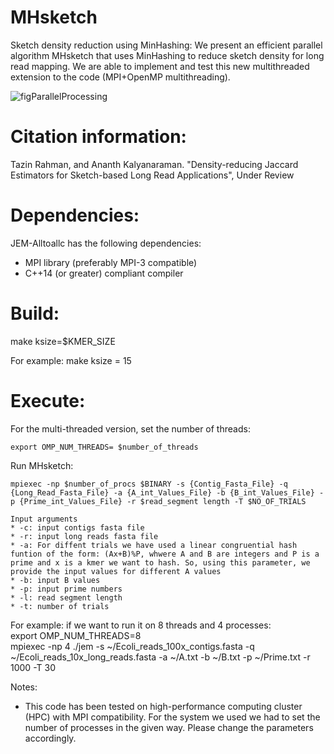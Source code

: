 # MHsketch
Sketch density reduction using MinHashing: We present an efficient parallel algorithm MHsketch that uses MinHashing to reduce sketch density for long read mapping. We are able to implement and test this new multithreaded extension to the code (MPI+OpenMP multithreading). 

![figParallelProcessing](https://github.com/user-attachments/assets/c2ffe14b-891e-407f-a804-0c71e14351b1)


# Citation information:
Tazin Rahman, and Ananth Kalyanaraman. "Density-reducing Jaccard Estimators for
Sketch-based Long Read Applications", Under Review

# Dependencies:
JEM-Alltoallc has the following dependencies:

* MPI library (preferably MPI-3 compatible)
* C++14 (or greater) compliant compiler

# Build:
make ksize=$KMER_SIZE

For example:
make ksize = 15

# Execute:
For the multi-threaded version, set the number of threads:
```
export OMP_NUM_THREADS= $number_of_threads
```
Run MHsketch:
```
mpiexec -np $number_of_procs $BINARY -s {Contig_Fasta_File} -q {Long_Read_Fasta_File} -a {A_int_Values_File} -b {B_int_Values_File} -p {Prime_int_Values_File} -r $read_segment length -T $NO_OF_TRIALS
```
```
Input arguments 
* -c: input contigs fasta file
* -r: input long reads fasta file
* -a: For diffent trials we have used a linear congruential hash funtion of the form: (Ax+B)%P, whwere A and B are integers and P is a prime and x is a kmer we want to hash. So, using this parameter, we provide the input values for different A values
* -b: input B values
* -p: input prime numbers
* -l: read segment length
* -t: number of trials
```

For example: if we want to run it on 8 threads and 4 processes:  
export OMP_NUM_THREADS=8  
mpiexec -np 4 ./jem -s ~/Ecoli_reads_100x_contigs.fasta -q ~/Ecoli_reads_10x_long_reads.fasta -a ~/A.txt -b ~/B.txt -p ~/Prime.txt -r 1000 -T 30

Notes:
* This code has been tested on high-performance computing cluster (HPC) with MPI compatibility. For the system we used we had to set the number of processes in the given way. Please change the parameters accordingly.

